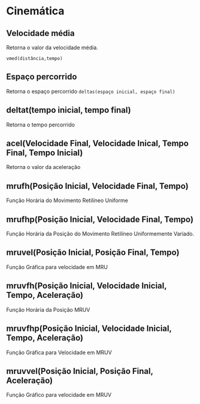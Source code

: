 # Cinemática

## Velocidade média
Retorna o valor da velocidade média.
```
vmed(distância,tempo)
```

## Espaço percorrido
Retorna o espaço percorrido
`deltas(espaço inicial, espaço final)`

## deltat(tempo inicial, tempo final)
Retorna o tempo percorrido

## acel(Velocidade Final, Velocidade Inical, Tempo Final, Tempo Inicial)
Retorna o valor da aceleração

## mrufh(Posição Inicial, Velocidade Final, Tempo)
Função Horária do Movimento Retilíneo Uniforme

## mrufhp(Posição Inicial, Velocidade Final, Tempo)
Função Horária da Posição do Movimento Retilíneo Uniformemente Variado.

## mruvel(Posição Inicial, Posição Final, Tempo)
Função Gráfica para velocidade em MRU

## mruvfh(Posição Inicial, Velocidade Inicial, Tempo, Aceleração)
Função Horária da Posição MRUV

## mruvfhp(Posição Inicial, Velocidade Inicial, Tempo, Aceleração)
Função Gráfica para Velocidade em MRUV

## mruvvel(Posição Inicial, Posição Final, Aceleração)
Função Gráfico para velocidade em MRUV